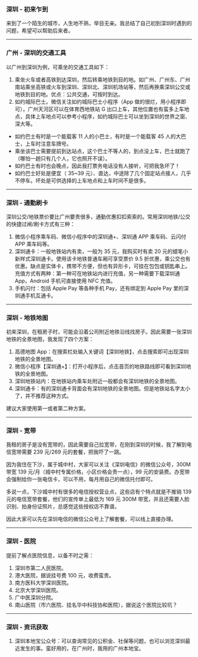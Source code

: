 ### 深圳 - 初来乍到
来到了一个陌生的城市，人生地不熟，举目无亲。我总结了自己初到深圳时遇到的问题，希望可以帮助后来者。

---
### 广州 - 深圳的交通工具
以广州到深圳为例，可乘坐的交通工具如下：
1. 乘坐火车或者高铁到达深圳，然后转乘地铁到目的地。如广州、广州东、广州南站乘坐高铁或火车到深圳、深圳北、深圳机场站等，然后再换乘深圳公交或地铁到目的地。优点：公共交通，可按时到达。
2. 如约城际巴士。微信关注如约城际巴士小程序（App 做的很烂，用小程序即可），广州天河区可以在体育西地铁站 G 出口上车，其他位置也有蛮多上车地点，具体上车地点可以参考小程序，如约城际巴士可以坐到深圳的世界之窗、深大等。
- 如约巴士有时是一个能载客 11 人的小巴士，有时是一个能载客 45 人的大巴士，上车时注意车牌号。
- 乘坐该巴士需要提前到达站点，这个巴士不等人的，到点没上车，巴士就跑了（哪怕一趟只有几个人，它也照开不误）。
- 如约巴士有时也会晚点，因此我打票务电话没有人接听，可把我急坏了！
- 如约巴士好处是便宜（ 35~39 元）、直达，中途除了几个固定站点接人，几乎不停车。坏处是可供选择的上车地点和上车时间不是很多。

---
### 深圳 - 通勤刷卡
深圳公交/地铁票价要比广州要贵很多，通勤优惠扣扣索索的。常用深圳地铁/公交的快捷过闸/刷卡方式有三种：
1. 微信小程序乘车码、微信小程序中的深圳通+、深圳通 APP 乘车码、云闪付 APP 乘车码等。
2. 深圳通卡：一般地铁站内有卖，一般为 35 元，我购买时有卖 20 元的蜡笔小新样式深圳通卡。使用该卡地铁普通车厢可享受票价 9.5 折优惠，乘公交也有优惠。缺点是实体卡，携带不方便，但也有异形卡，可挂在包包或钥匙串上。充值方式有两种：第一种可在地铁站内进行充值，另一种需要下载深圳通 App，Android 手机可直接使用 NFC 充值。
3. 手机闪付：包括 Apple Pay 等各种手机 Pay，还有绑定到 Apple Pay 里的深圳通手机互通卡。

---
### 深圳 - 地铁地图
初来深圳，在租房子时，可能会沿着公司附近地铁沿线找房子。因此需要一张深圳地铁的全景地图，我发现了四个方案：
1. 高德地图 App：在搜索栏处输入关键词【深圳地铁】，点击搜索即可出现深圳地铁的全景地图。
2. 微信小程序【深圳通+】：打开小程序后，点击首页的地铁路线即可看到深圳地铁的全景地图。
3. 深圳地铁站内：在地铁站内乘车处附近一般都会有深圳地铁的全景地图。
4. 深圳通卡：有的深圳通卡背面会有深圳地铁的全景地图。但是地铁站名字太小了，并不推荐这种方式。

建议大家使用第一或者第二种方案。

---
### 深圳 - 宽带
我租的房子是没有宽带的，因此需要自己拉宽带，在刚到深圳的时候，我了解到电信宽带需要 239 元/269 元的套餐，把我吓了一跳。

因为我住在下沙，属于城中村，大家可以关注《深圳电信》的微信公众号，300M 带宽 139 元/月（城中村专属价格，小区价格会贵一点），99 元的安装费。办宽带会强制给你一张电信卡，可以不用，每月用自己的微信托付即可。

多说一点，下沙城中村有很多的电信授权营业点，这些店有个特点就是不推销 139 元的电信宽带套餐，他们的宣传单上最低为 169 元 300M 带宽，并且还需要人脸识别、拍身份证照片，总感觉这些授权店不靠谱。

因此大家可以先在深圳电信的微信公众号上了解套餐，可以线上直接办理。

---
### 深圳 - 医院
提前了解点医院信息，以备不时之需：
1. 深圳市第二人民医院。
2. 港大医院，据说挂号费 100 元，收费蛮贵。
3. 南方医科大学深圳医院。
4. 北京大学深圳医院。
5. 广中医深圳分院。
6. 南山医院（市六医院、挂名华中科技协和医院），据说这个医院比较坑？

---
### 深圳 - 资讯获取
1. 深圳本地宝公众号：可以查询常见的公积金、社保等问题，也可以浏览深圳最近发生的事。蛮好用的，在广州时，我用的广州本地宝。

